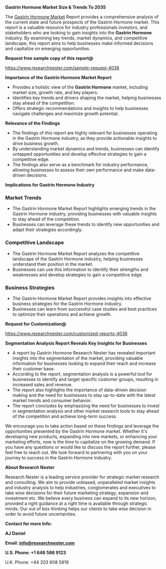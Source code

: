 ﻿<a name="_hlk168570615"></a><a name="_hlk168498031"></a>**Gastrin Hormone Market Size & Trends To 2035**

The [Gastrin Hormone Market](https://www.researchnester.com/reports/gastrin-hormone-market/4036) Report provides a comprehensive analysis of the current state and future prospects of the Gastrin Hormone market. This report is a valuable resource for industry professionals investors, and stakeholders who are looking to gain insights into the **Gastrin Hormone** industry. By examining key trends, market dynamics, and competitive landscape, this report aims to help businesses make informed decisions and capitalize on emerging opportunities.

**Request free sample copy of this report@**

<https://www.researchnester.com/sample-request-4036> 

**Importance of the Gastrin Hormone Market Report**

- Provides a holistic view of the **Gastrin Hormone** market, including market size, growth rate, and key players.
- Identifies key trends and drivers shaping the market, helping businesses stay ahead of the competition.
- Offers strategic recommendations and insights to help businesses navigate challenges and maximize growth potential.

**Relevance of the Findings**

- The findings of this report are highly relevant for businesses operating in the Gastrin Hormone industry, as they provide actionable insights to drive business growth.
- By understanding market dynamics and trends, businesses can identify untapped opportunities and develop effective strategies to gain a competitive edge.
- The findings also serve as a benchmark for industry performance, allowing businesses to assess their own performance and make data-driven decisions.

**Implications for Gastrin Hormone Industry**
### **Market Trends**
- The Gastrin Hormone Market Report highlights emerging trends in the Gastrin Hormone industry, providing businesses with valuable insights to stay ahead of the competition.
- Businesses can leverage these trends to identify new opportunities and adapt their strategies accordingly.
### **Competitive Landscape**
- The Gastrin Hormone Market Report analyzes the competitive landscape of the Gastrin Hormone industry, helping businesses understand their position in the market.
- Businesses can use this information to identify their strengths and weaknesses and develop strategies to gain a competitive edge.
### **Business Strategies**
- The Gastrin Hormone Market Report provides insights into effective business strategies for the Gastrin Hormone industry.
- Businesses can learn from successful case studies and best practices to optimize their operations and achieve growth.

**Request for Customization@**

<https://www.researchnester.com/customized-reports-4036> 

**Segmentation Analysis Report Reveals Key Insights for Businesses**

- A report by Gastrin Hormone Research Nester has revealed important insights into the segmentation of the market, providing valuable information for businesses looking to expand their reach and increase their customer base.
- According to the report, segmentation analysis is a powerful tool for businesses to identify and target specific customer groups, resulting in increased sales and revenue.
- The report also highlights the importance of data-driven decision making and the need for businesses to stay up-to-date with the latest market trends and consumer behavior.
- The report concludes by emphasizing the need for businesses to invest in segmentation analysis and other market research tools to stay ahead of the competition and achieve long-term success.

We encourage you to take action based on these findings and leverage the opportunities presented by the Gastrin Hormone market. Whether it's developing new products, expanding into new markets, or enhancing your marketing efforts, now is the time to capitalize on the growing demand. If you have any questions or would like to discuss the report further, please feel free to reach out. We look forward to partnering with you on your journey to success in the Gastrin Hormone Industry.

**About Research Nester**

Research Nester is a leading service provider for strategic market research and consulting. We aim to provide unbiased, unparalleled market insights and industry analysis to help industries, conglomerates and executives to take wise decisions for their future marketing strategy, expansion and investment etc. We believe every business can expand to its new horizon, provided a right guidance at a right time is available through strategic minds. Our out of box thinking helps our clients to take wise decision in order to avoid future uncertainties.

**Contact for more Info:**

**AJ Daniel**

**Email: info@researchnester.com**

**U.S. Phone: +1 646 586 9123**

U.K. Phone: +44 203 608 5919



